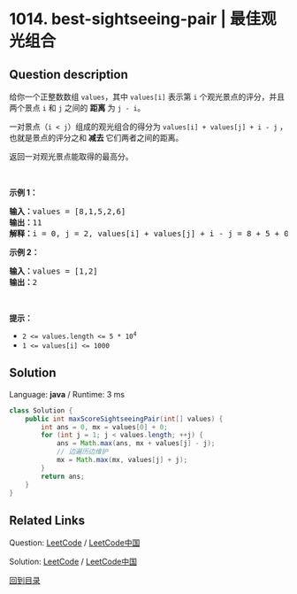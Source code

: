 ﻿# 1014. best-sightseeing-pair | 最佳观光组合

## Question description

<!--If you want to use the English description, use <p>You are given an integer array <code>values</code> where values[i] represents the value of the <code>i<sup>th</sup></code> sightseeing spot. Two sightseeing spots <code>i</code> and <code>j</code> have a <strong>distance</strong> <code>j - i</code> between them.</p>

<p>The score of a pair (<code>i &lt; j</code>) of sightseeing spots is <code>values[i] + values[j] + i - j</code>: the sum of the values of the sightseeing spots, minus the distance between them.</p>

<p>Return <em>the maximum score of a pair of sightseeing spots</em>.</p>

<p>&nbsp;</p>
<p><strong>Example 1:</strong></p>

<pre>
<strong>Input:</strong> values = [8,1,5,2,6]
<strong>Output:</strong> 11
<strong>Explanation:</strong> i = 0, j = 2, values[i] + values[j] + i - j = 8 + 5 + 0 - 2 = 11
</pre>

<p><strong>Example 2:</strong></p>

<pre>
<strong>Input:</strong> values = [1,2]
<strong>Output:</strong> 2
</pre>

<p>&nbsp;</p>
<p><strong>Constraints:</strong></p>

<ul>
	<li><code>2 &lt;= values.length &lt;= 5 * 10<sup>4</sup></code></li>
	<li><code>1 &lt;= values[i] &lt;= 1000</code></li>
</ul>
 instead-->
<p>给你一个正整数数组 <code>values</code>，其中 <code>values[i]</code> 表示第 <code>i</code> 个观光景点的评分，并且两个景点 <code>i</code> 和 <code>j</code> 之间的 <strong>距离</strong> 为 <code>j - i</code>。</p>

<p>一对景点（<code>i < j</code>）组成的观光组合的得分为 <code>values[i] + values[j] + i - j</code> ，也就是景点的评分之和<strong> 减去 </strong>它们两者之间的距离。</p>

<p>返回一对观光景点能取得的最高分。</p>

<p> </p>

<p><strong>示例 1：</strong></p>

<pre>
<strong>输入：</strong>values = [8,1,5,2,6]
<strong>输出：</strong>11
<strong>解释：</strong>i = 0, j = 2, values[i] + values[j] + i - j = 8 + 5 + 0 - 2 = 11
</pre>

<p><strong>示例 2：</strong></p>

<pre>
<strong>输入：</strong>values = [1,2]
<strong>输出：</strong>2
</pre>

<p> </p>

<p><strong>提示：</strong></p>

<ul>
	<li><code>2 <= values.length <= 5 * 10<sup>4</sup></code></li>
	<li><code>1 <= values[i] <= 1000</code></li>
</ul>




## Solution

Language: **java**  /  Runtime: 3 ms

```java
class Solution {
    public int maxScoreSightseeingPair(int[] values) {
        int ans = 0, mx = values[0] + 0;
        for (int j = 1; j < values.length; ++j) {
            ans = Math.max(ans, mx + values[j] - j);
            // 边遍历边维护
            mx = Math.max(mx, values[j] + j);
        }
        return ans;
    }
}


```



## Related Links

Question: [LeetCode](https://leetcode.com/problems/best-sightseeing-pair/description/)  /  [LeetCode中国](https://leetcode-cn.com/problems/best-sightseeing-pair/description/)

Solution: [LeetCode](https://leetcode.com/articles/best-sightseeing-pair/)  /  [LeetCode中国](https://leetcode-cn.com/articles/best-sightseeing-pair/)

[回到目录](../README.md)
